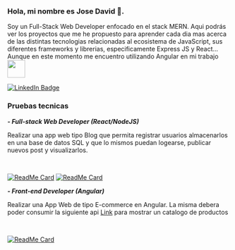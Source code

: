### Hola, mi nombre es Jose David 👋.

Soy un Full-Stack Web Developer enfocado en el stack MERN. Aqui podrás ver los proyectos que me he propuesto para aprender cada dia mas acerca de las distintas tecnologias relacionadas al ecosistema de JavaScript, sus diferentes frameworks y librerias, especificamente Express JS y React... Aunque en este momento me encuentro utilizando Angular en mi trabajo <img style="width: 40px; height: 40px; " src="https://angular.io/assets/images/logos/angular/angular.svg" >

<!-- Tambien me gusta Go  <img src="https://upload.wikimedia.org/wikipedia/commons/2/2d/Go_gopher_favicon.svg">-->

  <div id="badges">
    <a href="https://www.linkedin.com/in/josedavidrivas/">
      <img src="https://img.shields.io/badge/LinkedIn-blue?style=for-the-badge&logo=linkedin&logoColor=white" alt="LinkedIn Badge"/>
    </a>
  </div>
  
### Pruebas tecnicas

***- Full-stack Web Developer (React/NodeJS)***
<br/>

Realizar una app web tipo Blog que permita registrar usuarios almacenarlos en una base de datos SQL y que lo mismos puedan logearse, publicar nuevos post y visualizarlos.

<br />
  
  [![ReadMe Card](https://github-readme-stats.vercel.app/api/pin/?username=rivasss24&repo=blog-ui&show_owner=true)](https://github.com/rivasss24/blog-ui)
  [![ReadMe Card](https://github-readme-stats.vercel.app/api/pin/?username=rivasss24&repo=blog-api&show_owner=true)](https://github.com/rivasss24/blog-api)
  
  ***- Front-end Developer (Angular)***
<br/>

Realizar una App Web de tipo E-commerce en Angular. La misma debera poder consumir la siguiente api [Link](https://fakeapi.platzi.com/) para mostrar un catalogo de productos

<br />
  
  [![ReadMe Card](https://github-readme-stats.vercel.app/api/pin/?username=rivasss24&repo=e-commerce&show_owner=true)](https://github.com/rivasss24/e-commerce)



